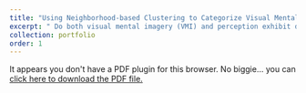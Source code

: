 ```yaml
---
title: "Using Neighborhood-based Clustering to Categorize Visual Mental Imagery and Perceptual Domains"
excerpt: " Do both visual mental imagery (VMI) and perception exhibit domain- specific clustering? If yes, how similarly or differently? Using an English adaptation of the French Enhanced Imagery and Perception battery (eBIP), we aim to uncover the domain-specific nature of VMI and perception. By comparing performance scores, we seek to provide insights into their potential shared and distinct cognitive processes through dimension reduction and cluster analysis."
collection: portfolio
order: 1
---
```

<object data="/files/Poster (1).pdf" type="application/pdf" width="100%" height="800px">
    <p>It appears you don't have a PDF plugin for this browser.
       No biggie... you can <a href="/files/Poster (1).pdf">click here to
       download the PDF file.</a></p>
</object>



